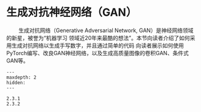 # 生成对抗神经网络（GAN）

&ensp;&ensp;&ensp;&ensp;
生成对抗网络（Generative Adversarial Network, GAN）是神经网络领域的新星，被誉为“机器学习
领域近20年来最酷的想法”。本节向读者介绍了如何采用生成对抗网络以生成手写数字，并且通过简单的代码
向读者展示如何使用PyTorch编写、改良GAN神经网络，以及生成高质量图像的卷积GAN、条件式GAN等。

```{toctree}
---
maxdepth: 2
hidden:
---

2.3.1
2.3.2
```
